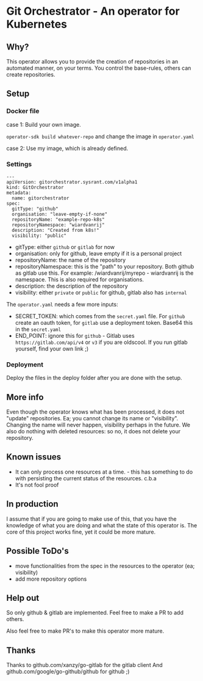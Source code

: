 # Git Orchestrator - An operator for Kubernetes

## Why?
This operator allows you to provide the creation of repositories in an automated manner, on your terms.
You control the base-rules, others can create repositories.

## Setup

### Docker file
case 1: Build your own image.

`operator-sdk build whatever-repo` and change the image in `operator.yaml`

case 2: Use my image, which is already defined. 

### Settings

```
---
apiVersion: gitorchestrator.sysrant.com/v1alpha1
kind: GitOrchestrator
metadata:
  name: gitorchestrator
spec:
  gitType: "github"
  organisation: "leave-empty-if-none"
  repositoryName: "example-repo-k8s"
  repositoryNamespace: "wiardvanrij"
  description: "Created from k8s!"
  visibility: "public"
```

* gitType: either `github` or `gitlab` for now
* organisation: only for github, leave empty if it is a personal project
* repositoryName: the name of the repository
* repositoryNamespace: this is the "path" to your repository. Both github as gitlab use this. For example: /wiardvanrij/myrepo  - wiardvanrij is the namespace. This is also required for organisations.
* description: the description of the repository
* visibility: either `private` or `public` for github, gitlab also has `internal`

The `operator.yaml` needs a few more inputs:

* SECRET_TOKEN: which comes from the `secret.yaml` file. For `github` create an oauth token, for `gitlab` use a deployment token. Base64 this in the `secret.yaml`
* END_POINT: ignore this for `github` - Gitlab uses `https://gitlab.com/api/v4` or `v3` if you are oldscool. If you run gitlab yourself, find your own link ;)

### Deployment
Deploy the files in the deploy folder after you are done with the setup.

## More info

Even though the operator knows what has been processed, it does not "update" repositories. Ea; you cannot change its name or "visibility". Changing the name will never happen, visibility perhaps in the future. We also do nothing with deleted resources: so no, it does not delete your repository.  

## Known issues
* It can only process one resources at a time. - this has something to do with persisting the current status of the resources. c.b.a
* It's not fool proof 

## In production
I assume that if you are going to make use of this, that you have the knowledge of what you are doing and what the state of this operator is. The core of this project works fine, yet it could be more mature.

## Possible ToDo's

* move functionalities from the spec in the resources to the operator (ea; visibility)
* add more repository options

## Help out
So only github & gitlab are implemented. Feel free to make a PR to add others. 

Also feel free to make PR's to make this operator more mature.

## Thanks

Thanks to github.com/xanzy/go-gitlab for the gitlab client
And github.com/google/go-github/github for github ;) 
